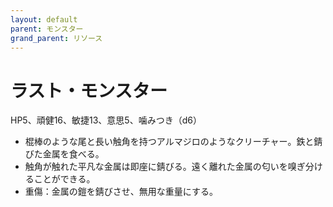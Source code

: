 ```yaml
---
layout: default
parent: モンスター
grand_parent: リソース
---
```


# ラスト・モンスター

HP5、頑健16、敏捷13、意思5、噛みつき（d6）

- 棍棒のような尾と長い触角を持つアルマジロのようなクリーチャー。鉄と錆びた金属を食べる。
- 触角が触れた平凡な金属は即座に錆びる。遠く離れた金属の匂いを嗅ぎ分けることができる。
- 重傷：金属の鎧を錆びさせ、無用な重量にする。
